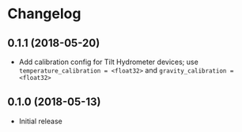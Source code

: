Changelog
=======

## 0.1.1 (2018-05-20)
* Add calibration config for Tilt Hydrometer devices; use `temperature_calibration = <float32>` and `gravity_calibration = <float32>`

## 0.1.0 (2018-05-13)
* Initial release
